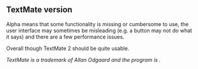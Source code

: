 ## TextMate version <script>document.write(TextMate.version)</script>

Alpha means that some functionality is missing or cumbersome to use, the user interface may sometimes be misleading (e.g. a button may not do what it says) and there are a few performance issues.

Overall though TextMate 2 should be quite usable.

_TextMate is a trademark of Allan Odgaard and the program is <script>document.write(TextMate.copyright)</script>._
